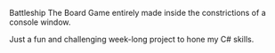 Battleship The Board Game entirely made inside the constrictions of a console window.

Just a fun and challenging week-long project to hone my C# skills.

